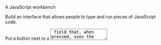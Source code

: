 A JavaScript workbench


Build an interface that allows people to type and run pieces of JavaScript code.

Put a button next to a <textarea> field that, when pressed, uses the Function constructor we saw in Chapter 10 to wrap the text in a function and call it. Convert the return value of the function, or any error it raises, to a string and display it below the text field.
